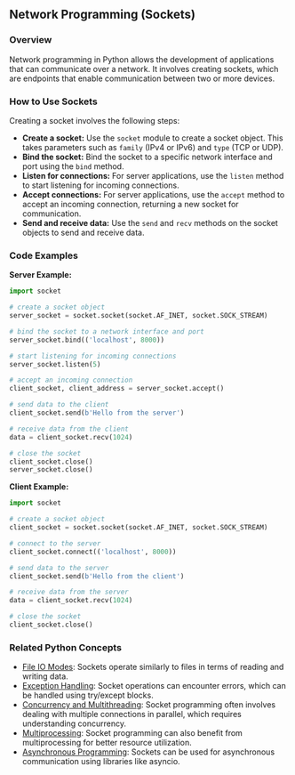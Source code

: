 ## Network Programming (Sockets)

### Overview
Network programming in Python allows the development of applications that can communicate over a network. It involves creating sockets, which are endpoints that enable communication between two or more devices.

### How to Use Sockets
Creating a socket involves the following steps:

- **Create a socket:** Use the `socket` module to create a socket object. This takes parameters such as `family` (IPv4 or IPv6) and `type` (TCP or UDP).
- **Bind the socket:** Bind the socket to a specific network interface and port using the `bind` method.
- **Listen for connections:** For server applications, use the `listen` method to start listening for incoming connections.
- **Accept connections:** For server applications, use the `accept` method to accept an incoming connection, returning a new socket for communication.
- **Send and receive data:** Use the `send` and `recv` methods on the socket objects to send and receive data.

### Code Examples
**Server Example:**
```python
import socket

# create a socket object
server_socket = socket.socket(socket.AF_INET, socket.SOCK_STREAM)

# bind the socket to a network interface and port
server_socket.bind(('localhost', 8000))

# start listening for incoming connections
server_socket.listen(5)

# accept an incoming connection
client_socket, client_address = server_socket.accept()

# send data to the client
client_socket.send(b'Hello from the server')

# receive data from the client
data = client_socket.recv(1024)

# close the socket
client_socket.close()
server_socket.close()
```

**Client Example:**
```python
import socket

# create a socket object
client_socket = socket.socket(socket.AF_INET, socket.SOCK_STREAM)

# connect to the server
client_socket.connect(('localhost', 8000))

# send data to the server
client_socket.send(b'Hello from the client')

# receive data from the server
data = client_socket.recv(1024)

# close the socket
client_socket.close()
```

### Related Python Concepts

- [File IO Modes](./../File-IO-Modes/): Sockets operate similarly to files in terms of reading and writing data.
- [Exception Handling](./../Exception-Handling/): Socket operations can encounter errors, which can be handled using try/except blocks.
- [Concurrency and Multithreading](./../Concurrency-and-Multithreading/): Socket programming often involves dealing with multiple connections in parallel, which requires understanding concurrency.
- [Multiprocessing](./../Multiprocessing/): Socket programming can also benefit from multiprocessing for better resource utilization.
- [Asynchronous Programming](./../Asynchronous-Programming/): Sockets can be used for asynchronous communication using libraries like asyncio.